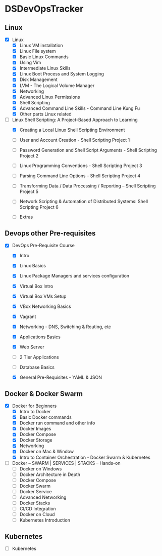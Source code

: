 # DSDevOpsTracker

## Linux  
  - [x] Linux
    - [x] Linux VM installation
    - [x] Linux File system
    - [x] Basic Linux Commands
    - [x] Using Vim
    - [x] Intermediate Linux Skills
    - [x] Linux Boot Process and System Logging
    - [x] Disk Management
    - [x] LVM - The Logical Volume Manager
    - [x] Networking
    - [x] Advanced Linux Permissions
    - [x] Shell Scripting
    - [x] Advanced Command Line Skills - Command Line Kung Fu
    - [x] Other parts Linux related

  - [ ] Linux Shell Scripting: A Project-Based Approach to Learning
    - [x] Creating a Local Linux Shell Scripting Environment
    - [ ] User and Account Creation - Shell Scripting Project 1
    - [ ] Password Generation and Shell Script Arguments - Shell Scripting Project 2
    - [ ] Linux Programming Conventions - Shell Scripting Project 3
    - [ ] Parsing Command Line Options – Shell Scripting Project 4
    - [ ] Transforming Data / Data Processing / Reporting – Shell Scripting Project 5
    - [ ] Network Scripting & Automation of Distributed Systems: Shell Scripting Project 6
    - [ ] Extras 


## Devops other Pre-requisites
  - [x] DevOps Pre-Requisite Course
    - [x] Intro
    - [x] Linux Basics
    - [x] Linux Package Managers and services configuration
    - [x] Virtual Box Intro
    - [x] Virtual Box VMs Setup
    - [x] VBox Networking Basics
    - [x] Vagrant
    - [x] Networking - DNS, Switching & Routing, etc
    - [x] Applications Basics 
    - [x] Web Server 
    - [ ] 2 Tier Applications    
    - [ ] Database Basics
    - [x] General Pre-Requisites - YAML & JSON



## Docker & Docker Swarm
  - [x] Docker for Beginners
    - [x] Intro to Docker
    - [x] Basic Docker commands
    - [x] Docker run command and other info
    - [x] Docker Images
    - [x] Docker Compose
    - [x] Docker Storage
    - [x] Networking
    - [x] Docker on Mac & Window
    - [x] Intro to Container Orchestration - Docker Swarm & Kubernetes

  - [ ] Docker – SWARM | SERVICES | STACKS – Hands-on
    - [ ] Docker on Windows
    - [ ] Docker Architecture in Depth
    - [ ] Docker Compose
    - [ ] Docker Swarm
    - [ ] Docker Service
    - [ ] Advanced Networking
    - [ ] Docker Stacks
    - [ ] CI/CD Integration
    - [ ] Docker on Cloud
    - [ ] Kubernetes Introduction

## Kubernetes
- [ ] Kubernetes

